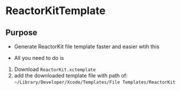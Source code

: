 # ReactorKitTemplate

## Purpose
- Generate ReactorKit file template faster and easier wtih this

- All you need to do is 
1. Download `ReactorKit.xctemplate`
2. add the downloaded template file with path of: 
   `~/Library/Developer/Xcode/Templates/File Templates/ReactorKit`


